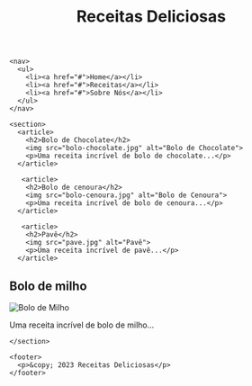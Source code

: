 <!DOCTYPE html>
<html lang="en">
  <head>
    <meta charset="UTF-8" />
    <meta name="viewport" content="width=device-width, initial-scale=1.0" />
    <link rel="stylesheet" href="src/style.css" />
    <title>Receitas Deliciosas</title>
  </head>
  <body>
    <header>
      <h1>Receitas Deliciosas</h1>
    </header>

    <nav>
      <ul>
        <li><a href="#">Home</a></li>
        <li><a href="#">Receitas</a></li>
        <li><a href="#">Sobre Nós</a></li>
      </ul>
    </nav>

    <section>
      <article>
        <h2>Bolo de Chocolate</h2>
        <img src="bolo-chocolate.jpg" alt="Bolo de Chocolate">
        <p>Uma receita incrível de bolo de chocolate...</p>
      </article>

       <article>
        <h2>Bolo de cenoura</h2>
        <img src="bolo-cenoura.jpg" alt="Bolo de Cenoura">
        <p>Uma receita incrível de bolo de cenoura...</p>
      </article>

       <article>
        <h2>Pavê</h2>
        <img src="pave.jpg" alt="Pavê">
        <p>Uma receita incrível de pavê...</p>
      </article>

 <article>
        <h2>Bolo de milho</h2>
        <img src="bolo-milho.jpg" alt="Bolo de Milho">
        <p>Uma receita incrível de bolo de milho...</p>
      </article>

    </section>

    <footer>
      <p>&copy; 2023 Receitas Deliciosas</p>
    </footer>
  </body>
</html>
